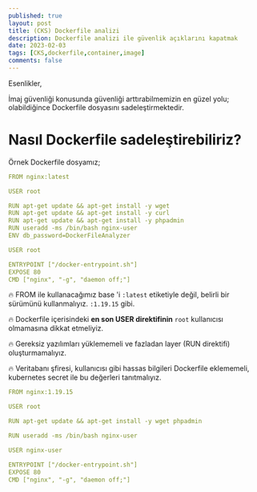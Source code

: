 ```yaml
---
published: true
layout: post
title: (CKS) Dockerfile analizi
description: Dockerfile analizi ile güvenlik açıklarını kapatmak
date: 2023-02-03
tags: [CKS,dockerfile,container,image]
comments: false
---
```


Esenlikler,

İmaj güvenliği konusunda güvenliği arttırabilmemizin en güzel yolu; olabildiğince Dockerfile dosyasını sadeleştirmektedir.

# Nasıl Dockerfile sadeleştirebiliriz?

Örnek Dockerfile dosyamız;

```yaml
FROM nginx:latest

USER root

RUN apt-get update && apt-get install -y wget
RUN apt-get update && apt-get install -y curl
RUN apt-get update && apt-get install -y phpadmin
RUN useradd -ms /bin/bash nginx-user
ENV db_password=DockerFileAnalyzer

USER root

ENTRYPOINT ["/docker-entrypoint.sh"]
EXPOSE 80
CMD ["nginx", "-g", "daemon off;"]
```

🔥 FROM ile kullanacağımız base 'i `:latest` etiketiyle değil, belirli bir sürümünü kullanmalıyız. `:1.19.15` gibi.

🔥 Dockerfile içerisindeki **en son USER direktifinin** `root` kullanıcısı olmamasına dikkat etmeliyiz.

🔥 Gereksiz yazılımları yüklememeli ve fazladan layer (RUN direktifi) oluşturmamalıyız.

🔥 Veritabanı şfiresi, kullanıcısı gibi hassas bilgileri Dockerfile eklememeli, kubernetes secret ile bu değerleri tanıtmalıyız.

```yaml
FROM nginx:1.19.15

USER root

RUN apt-get update && apt-get install -y wget phpadmin

RUN useradd -ms /bin/bash nginx-user

USER nginx-user

ENTRYPOINT ["/docker-entrypoint.sh"]
EXPOSE 80
CMD ["nginx", "-g", "daemon off;"]
```